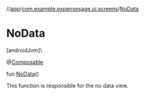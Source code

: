 //[app](../../index.md)/[com.example.expensesage.ui.screens](index.md)/[NoData](-no-data.md)

# NoData

[androidJvm]\

@[Composable](https://developer.android.com/reference/kotlin/androidx/compose/runtime/Composable.html)

fun [NoData](-no-data.md)()

This function is responsible for the no data view.
